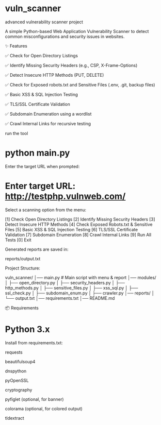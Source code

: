 # vuln_scanner
advanced vulnerability scanner project

A simple Python-based Web Application Vulnerability Scanner to detect common misconfigurations and security issues in websites.

✨ Features

✅ Check for Open Directory Listings

✅ Identify Missing Security Headers (e.g., CSP, X-Frame-Options)

✅ Detect Insecure HTTP Methods (PUT, DELETE)

✅ Check for Exposed robots.txt and Sensitive Files (.env, .git, backup files)

✅ Basic XSS & SQL Injection Testing

✅ TLS/SSL Certificate Validation

✅ Subdomain Enumeration using a wordlist

✅ Crawl Internal Links for recursive testing

run the tool

# python main.py

Enter the target URL when prompted:

# Enter target URL: http://testphp.vulnweb.com/

Select a scanning option from the menu:

[1] Check Open Directory Listings
[2] Identify Missing Security Headers
[3] Detect Insecure HTTP Methods
[4] Check Exposed Robots.txt & Sensitive Files
[5] Basic XSS & SQL Injection Testing
[6] TLS/SSL Certificate Validation
[7] Subdomain Enumeration
[8] Crawl Internal Links
[9] Run All Tests
[0] Exit

Generated reports are saved in:

reports/output.txt

Project Structure:



vuln_scanner/
│── main.py                # Main script with menu & report
│── modules/
│   ├── open_directory.py
│   ├── security_headers.py
│   ├── http_methods.py
│   ├── sensitive_files.py
│   ├── xss_sql.py
│   ├── ssl_check.py
│   ├── subdomain_enum.py
│   ├── crawler.py
│── reports/
│   └── output.txt
│── requirements.txt
│── README.md




📦 Requirements

# Python 3.x

Install from requirements.txt:

requests

beautifulsoup4

dnspython

pyOpenSSL

cryptography

pyfiglet (optional, for banner)

colorama (optional, for colored output)

tldextract















